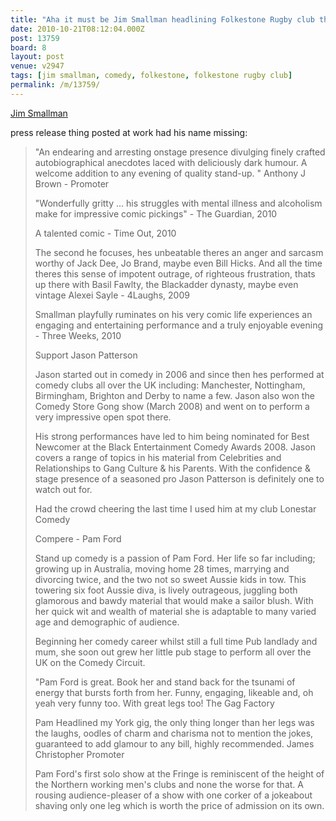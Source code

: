 ```yaml
---
title: "Aha it must be Jim Smallman headlining Folkestone Rugby club this Friday night (22/10/10)"
date: 2010-10-21T08:12:04.000Z
post: 13759
board: 8
layout: post
venue: v2947
tags: [jim smallman, comedy, folkestone, folkestone rugby club]
permalink: /m/13759/
---
```

<a href="http://www.jimsmallman.com/comedygigs.html">Jim Smallman</a>

press release thing posted at work had his name missing:

<blockquote>"An endearing and arresting onstage presence divulging finely crafted autobiographical anecdotes laced with deliciously dark humour. A welcome addition to any evening of quality stand-up. " Anthony J Brown - Promoter

"Wonderfully gritty ... his struggles with mental illness and alcoholism make for impressive comic pickings" - The Guardian, 2010

 A talented comic  - Time Out, 2010

The second he focuses, hes unbeatable  theres an anger and sarcasm worthy of Jack Dee, Jo Brand, maybe even Bill Hicks. And all the time theres this sense of impotent outrage, of righteous frustration, thats up there with Basil Fawlty, the Blackadder dynasty, maybe even vintage Alexei Sayle -  4Laughs, 2009

Smallman playfully ruminates on his very comic life experiences an engaging and entertaining performance and a truly enjoyable evening - Three Weeks, 2010

Support  Jason Patterson

 

Jason started out in comedy in 2006 and since then hes performed at comedy clubs all over the UK including: Manchester, Nottingham, Birmingham, Brighton and Derby to name a few. Jason also won the Comedy Store Gong show (March 2008) and went on to perform a very impressive open spot there.

 

His strong performances have led to him being nominated for Best Newcomer at the Black Entertainment Comedy Awards 2008. Jason covers a range of topics in his material from Celebrities and Relationships to Gang Culture & his Parents. With the confidence & stage presence of a seasoned pro Jason Patterson is definitely one to watch out for.

 

Had the crowd cheering the last time I used him at my club Lonestar Comedy

 

Compere - Pam Ford

Stand up comedy is a passion of Pam Ford. Her life so far including; growing up in Australia, moving home 28 times, marrying and divorcing twice, and the two not so sweet Aussie kids in tow. This towering six foot Aussie diva, is lively outrageous, juggling both glamorous and bawdy material that would make a sailor blush. With her quick wit and wealth of material she is adaptable to many varied age and demographic of audience.

Beginning her comedy career whilst still a full time Pub landlady and mum, she soon out grew her little pub stage to perform all over the UK on the Comedy Circuit.

"Pam Ford is great. Book her and stand back for the tsunami of energy that bursts forth from her. Funny, engaging, likeable and, oh yeah very funny too. With great legs too!   The Gag Factory

Pam Headlined my York gig, the only thing longer than her legs was the laughs, oodles of charm and charisma not to mention the jokes, guaranteed to add glamour to any bill, highly recommended. James Christopher Promoter

Pam Ford's first solo show at the Fringe is reminiscent of the height of the Northern working men's clubs and none the worse for that. A rousing audience-pleaser of a show with one corker of a jokeabout shaving only one leg  which is worth the price of admission on its own.</blockquote>
